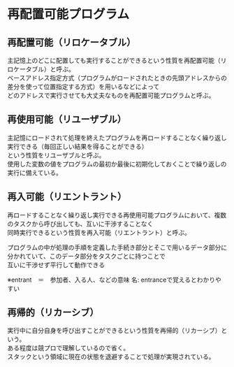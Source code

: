 # 再配置可能プログラム

## 再配置可能（リロケータブル）

主記憶上のどこに配置しても実行することができるという性質を再配置可能（リロケータブル）と呼ぶ。  
ベースアドレス指定方式（プログラムがロードされたときの先頭アドレスからの差分を使って位置指定する方式）を用いるなどによって  
どのアドレスで実行させても大丈夫なものを再配置可能プログラムと呼ぶ。  

## 再使用可能（リユーザブル）

主記憶にロードされて処理を終えたプログラムを再ロードすることなく繰り返し実行できる（毎回正しい結果を得ることができる）  
という性質をリユーザブルと呼ぶ。  
使用した変数の値をプログラムの最初か最後に初期化しておくことで繰り返しの実行に備えている。  

## 再入可能（リエントラント）

再ロードすることなく繰り返し実行できる再使用可能プログラムにおいて、複数のタスクから呼び出しても、互いに干渉することなく  
同時実行できるという性質を再入可能（リエントラント）と呼ぶ。  

プログラムの中が処理の手順を定義した手続き部分とそこで用いるデータ部分に分かれていて、このデータ部分をタスクごとに持つことで  
互いに干渉せず平行して動作できる

※entrant　＝　参加者、入る人、などの意味
名: entranceで覚えるとわかりやすい

## 再帰的（リカーシブ）

実行中に自分自身を呼び出すことができるという性質を再帰的（リカーシブ）という。  
ある程度は競プロで理解しているので省く。  
スタックという領域に現在の状態を退避することで処理が実現されている。
